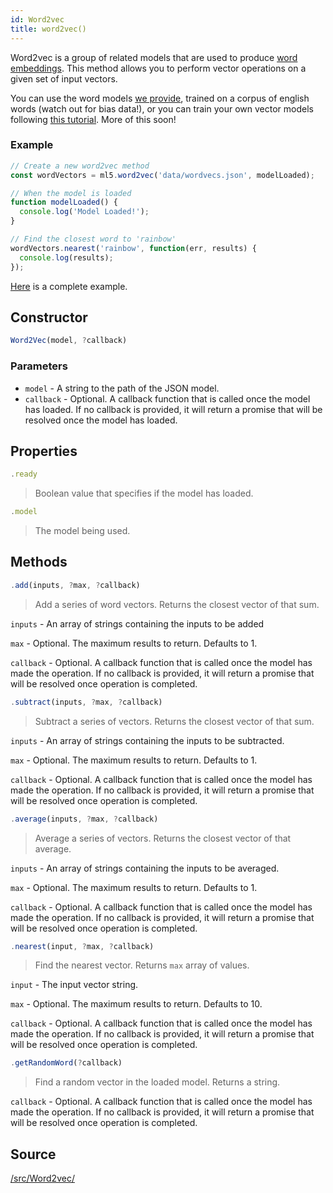 ```yaml
---
id: Word2vec
title: word2vec()
---
```


Word2vec is a group of related models that are used to produce [word embeddings](https://en.wikipedia.org/wiki/Word2vec)</sup>. This method allows you to perform vector operations on a given set of input vectors. 

You can use the word models [we provide](https://github.com/ml5js/ml5-examples/tree/master/p5js/Word2Vec/data), trained on a corpus of english words (watch out for bias data!), or you can train your own vector models following [this tutorial](https://github.com/ml5js/ml5-data-and-training/tree/master/training). More of this soon!

### Example

```javascript
// Create a new word2vec method
const wordVectors = ml5.word2vec('data/wordvecs.json', modelLoaded);

// When the model is loaded
function modelLoaded() {
  console.log('Model Loaded!');
}

// Find the closest word to 'rainbow'
wordVectors.nearest('rainbow', function(err, results) {
  console.log(results);
});
```

[Here](https://github.com/ml5js/ml5-examples/blob/master/p5js/Word2Vec/sketch.js) is a complete example.

## Constructor
  ```javascript
  Word2Vec(model, ?callback)
  ```
### Parameters
  - `model` - A string to the path of the JSON model.
  - `callback` - Optional. A callback function that is called once the model has loaded. If no callback is provided, it will return a promise that will be resolved once the model has loaded.

## Properties

  ```javascript
  .ready
  ```
  > Boolean value that specifies if the model has loaded.

  ```javascript
  .model
  ```
  > The model being used.

## Methods

  ```javascript
  .add(inputs, ?max, ?callback)
  ```
  > Add a series of word vectors. Returns the closest vector of that sum.

  `inputs` - An array of strings containing the inputs to be added

  `max` - Optional. The maximum results to return. Defaults to 1.

  `callback` - Optional. A callback function that is called once the model has made the operation. If no callback is provided, it will return a promise that will be resolved once operation is completed.

  ```javascript
  .subtract(inputs, ?max, ?callback)
  ```
  > Subtract a series of vectors. Returns the closest vector of that sum.

  `inputs` - An array of strings containing the inputs to be subtracted.

  `max` - Optional. The maximum results to return. Defaults to 1.

  `callback` - Optional. A callback function that is called once the model has made the operation. If no callback is provided, it will return a promise that will be resolved once operation is completed.

  ```javascript
  .average(inputs, ?max, ?callback)
  ```
  > Average a series of vectors. Returns the closest vector of that average.

  `inputs` - An array of strings containing the inputs to be averaged.

  `max` - Optional. The maximum results to return. Defaults to 1.

  `callback` - Optional. A callback function that is called once the model has made the operation. If no callback is provided, it will return a promise that will be resolved once operation is completed.

  ```javascript
  .nearest(input, ?max, ?callback)
  ```
  > Find the nearest vector. Returns `max` array of values.

  `input` - The input vector string.

  `max` - Optional. The maximum results to return. Defaults to 10.

  `callback` - Optional. A callback function that is called once the model has made the operation. If no callback is provided, it will return a promise that will be resolved once operation is completed.

  ```javascript
  .getRandomWord(?callback)
  ```
  > Find a random vector in the loaded model. Returns a string.

  `callback` - Optional. A callback function that is called once the model has made the operation. If no callback is provided, it will return a promise that will be resolved once operation is completed.

## Source

[/src/Word2vec/](https://github.com/ml5js/ml5-library/tree/master/src/Word2vec)
